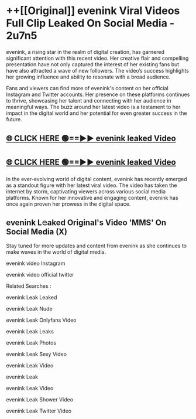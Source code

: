 # ++[[Original]] evenink Viral Videos Full Clip Leaked On Social Media - 2u7n5<br>

evenink, a rising star in the realm of digital creation, has garnered significant attention with this recent video. Her creative flair and compelling presentation have not only captured the interest of her existing fans but have also attracted a wave of new followers. The video’s success highlights her growing influence and ability to resonate with a broad audience.

Fans and viewers can find more of evenink's content on her official Instagram and Twitter accounts. Her presence on these platforms continues to thrive, showcasing her talent and connecting with her audience in meaningful ways. The buzz around her latest video is a testament to her impact in the digital world and her potential for even greater success in the future.


## [🌐 CLICK HERE 🟢==►► evenink leaked Video ](https://onlyclips.site?title=evenink&ref=git)

## [🌐 CLICK HERE 🟢==►► evenink leaked Video ](https://onlyclips.site?title=evenink&ref=git)


In the ever-evolving world of digital content, evenink has recently emerged as a standout figure with her latest viral video. The video has taken the internet by storm, captivating viewers across various social media platforms. Known for her innovative and engaging content, evenink has once again proven her prowess in the digital space.



## evenink L𝚎aked Original's Video 'MMS' On Social Media (X)


Stay tuned for more updates and content from evenink as she continues to make waves in the world of digital media.

evenink video Instagram

evenink video official twitter


Related Searches :

evenink Leak Leaked

evenink Leak Nude

evenink Leak Onlyfans Video

evenink Leak Leaks

evenink Leak Photos

evenink Leak Sexy Video

evenink Leak Video

evenink Leak

evenink Leak Video

evenink Leak Shower Video

evenink Leak Twitter Video

